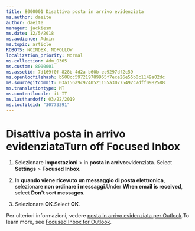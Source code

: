 ```yaml
---
title: 8000001 Disattiva posta in arrivo evidenziata
ms.author: daeite
author: daeite
manager: jackiesm
ms.date: 12/5/2018
ms.audience: Admin
ms.topic: article
ROBOTS: NOINDEX, NOFOLLOW
localization_priority: Normal
ms.collection: Adm_O365
ms.custom: 8000001
ms.assetid: 7d169f0f-828b-4d2a-b60b-ec9297df2c59
ms.openlocfilehash: b508cc597219789965f7ece26e55b0c1149a02dc
ms.sourcegitcommit: 03a156a9c9740521155a30775492c7dff0982588
ms.translationtype: MT
ms.contentlocale: it-IT
ms.lasthandoff: 03/22/2019
ms.locfileid: "30773391"
---
```

# <a name="turn-off-focused-inbox"></a><span data-ttu-id="fb075-102">Disattiva posta in arrivo evidenziata</span><span class="sxs-lookup"><span data-stu-id="fb075-102">Turn off Focused Inbox</span></span>

1. <span data-ttu-id="fb075-103">Selezionare **Impostazioni** \> in **posta in arrivo**evidenziata.  </span><span class="sxs-lookup"><span data-stu-id="fb075-103">Select **Settings**  \> **Focused Inbox**.</span></span>
    
2. <span data-ttu-id="fb075-104">In **quando viene ricevuto un messaggio di posta elettronica**, selezionare **non ordinare i messaggi**.</span><span class="sxs-lookup"><span data-stu-id="fb075-104">Under **When email is received**, select **Don't sort messages**.</span></span>
    
3. <span data-ttu-id="fb075-105">Selezionare **OK**.</span><span class="sxs-lookup"><span data-stu-id="fb075-105">Select **OK**.</span></span>
    
<span data-ttu-id="fb075-106">Per ulteriori informazioni, vedere [posta in arrivo evidenziata per Outlook](https://go.microsoft.com/fwlink/p/?linkid=873108).</span><span class="sxs-lookup"><span data-stu-id="fb075-106">To learn more, see [Focused Inbox for Outlook](https://go.microsoft.com/fwlink/p/?linkid=873108).</span></span>
  

